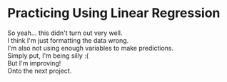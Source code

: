 # Practicing Using Linear Regression
So yeah... this didn't turn out very well. <br/>
I think I'm just formatting the data wrong. <br/>
I'm also not using enough variables to make predictions. <br/>
Simply put, I'm being silly :( <br/>
But I'm improving! <br/>
Onto the next project.

